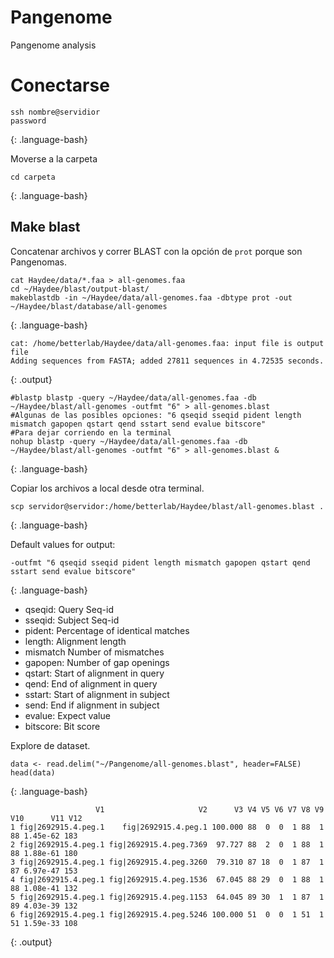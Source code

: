 # Pangenome

Pangenome analysis


# Conectarse

~~~
ssh nombre@servidior
password
~~~
{: .language-bash}

Moverse a la carpeta

~~~
cd carpeta
~~~
{: .language-bash}


## Make blast

Concatenar archivos y correr BLAST con la opción de `prot` porque son Pangenomas.

~~~
cat Haydee/data/*.faa > all-genomes.faa
cd ~/Haydee/blast/output-blast/
makeblastdb -in ~/Haydee/data/all-genomes.faa -dbtype prot -out ~/Haydee/blast/database/all-genomes
~~~
{: .language-bash}

~~~
cat: /home/betterlab/Haydee/data/all-genomes.faa: input file is output file
Adding sequences from FASTA; added 27811 sequences in 4.72535 seconds.
~~~
{: .output}

~~~
#blastp blastp -query ~/Haydee/data/all-genomes.faa -db ~/Haydee/blast/all-genomes -outfmt "6" > all-genomes.blast
#Algunas de las posibles opciones: "6 qseqid sseqid pident length mismatch gapopen qstart qend sstart send evalue bitscore"
#Para dejar corriendo en la terminal
nohup blastp -query ~/Haydee/data/all-genomes.faa -db ~/Haydee/blast/all-genomes -outfmt "6" > all-genomes.blast &
~~~
{: .language-bash}

Copiar los archivos a local desde otra terminal.
~~~
scp servidor@servidor:/home/betterlab/Haydee/blast/all-genomes.blast .
~~~
{: .language-bash}

Default values for output:
~~~
-outfmt "6 qseqid sseqid pident length mismatch gapopen qstart qend sstart send evalue bitscore"
~~~
{: .language-bash}

  * qseqid: Query Seq-id
  * sseqid: Subject Seq-id
  * pident: Percentage of identical matches
  * length: Alignment length
  * mismatch Number of mismatches
  * gapopen: Number of gap openings
  * qstart: Start of alignment  in query
  * qend: End of alignment in query
  * sstart: Start of alignment in subject
  * send: End if alignment in subject
  * evalue: Expect value
  * bitscore: Bit score
  
Explore de dataset.

~~~
data <- read.delim("~/Pangenome/all-genomes.blast", header=FALSE)
head(data)
~~~
{: .language-bash}

~~~
                   V1                     V2      V3 V4 V5 V6 V7 V8 V9 V10      V11 V12
1 fig|2692915.4.peg.1    fig|2692915.4.peg.1 100.000 88  0  0  1 88  1  88 1.45e-62 183
2 fig|2692915.4.peg.1 fig|2692915.4.peg.7369  97.727 88  2  0  1 88  1  88 1.88e-61 180
3 fig|2692915.4.peg.1 fig|2692915.4.peg.3260  79.310 87 18  0  1 87  1  87 6.97e-47 153
4 fig|2692915.4.peg.1 fig|2692915.4.peg.1536  67.045 88 29  0  1 88  1  88 1.08e-41 132
5 fig|2692915.4.peg.1 fig|2692915.4.peg.1153  64.045 89 30  1  1 87  1  89 4.03e-39 132
6 fig|2692915.4.peg.1 fig|2692915.4.peg.5246 100.000 51  0  0  1 51  1  51 1.59e-33 108
~~~
{: .output}

